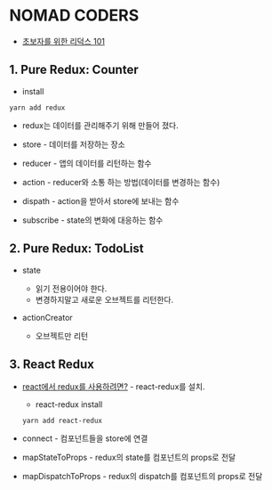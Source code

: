 # NOMAD CODERS

- [초보자를 위한 리덕스 101](https://academy.nomadcoders.co/p/build-a-timer-app-with-react-native-and-redux)

## 1. Pure Redux: Counter

* install
```
yarn add redux
```

* redux는 데이터를 관리해주기 위해 만들어 졌다.

* store - 데이터를 저장하는 장소
* reducer - 앱의 데이터를 리턴하는 함수
* action - reducer와 소통 하는 방법(데이터를 변경하는 함수)
* dispath - action을 받아서 store에 보내는 함수
* subscribe - state의 변화에 대응하는 함수

## 2. Pure Redux: TodoList

* state
  * 읽기 전용이어야 한다. 
  * 변경하지말고 새로운 오브젝트를 리턴한다.

* actionCreator
  * 오브젝트만 리턴

## 3. React Redux

* [react에서 redux를 사용하려면?](https://redux.js.org/basics/usage-with-react#installing-react-redux) - react-redux를 설치.
  * react-redux install
  ```
  yarn add react-redux
  ```

* connect - 컴포넌트들을 store에 연결
* mapStateToProps - redux의 state를 컴포넌트의 props로 전달
* mapDispatchToProps - redux의 dispatch를 컴포넌트의 props로 전달